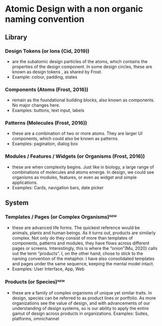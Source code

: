 # Atomic Design with a non organic naming convention

## Library

### Design Tokens (or Ions (Cid, 2019))

- are the subatomic design particles of the atoms, which contains the properties of the design component. In some design circles, these are known as design tokens , as shared by Frost.
- Example: colour, padding, states

### Components (Atoms (Frost, 2016))

- remain as the foundational building blocks, also known as components. No major changes here.
- Examples: buttons, text input, labels

### Patterns (Molecules (Frost, 2016))

- these are a combination of two or more atoms. They are larger UI components, which could also be known as patterns.
- Examples: pagination, dialog box

### Modules / Features / Widgets (or Organisms (Frost, 2016))

- these are when complexity begins. Just like in biology, a large range of combinations of molecules and atoms emerge. In design, we could see organisms as modules, features, or even as widget and simple applications.
- Examples: Cards, navigation bars, date picker

## System

### Templates / Pages (or Complex Organisms)ᴺᴱᵂ

- these are advanced life forms. The quickest reference would be animals, plants and human beings. As it turns out, products are similarly complex. Not only do they consist of more than templates of components, patterns and modules, they have flows across different pages or screens. Interestingly, this is where the “onion”(Mu, 2020) calls out the term “products”. I, on the other hand, chose to stick to the naming convention of the metaphor. I have also consolidated templates and pages under the same sequence, keeping the mental model intact.
- Examples: User Interface, App, Web

### Products (or Species)ᴺᴱᵂ

- these are a family of complex organisms of unique yet similar traits. In design, species can be referred to as product lines or portfolio. As more organizations see the value of design, and with advancements of our understanding of design systems, so is our ability to apply the entire gamut of design across products in organizations.
  Examples: Suites, platforms, omnichannel
